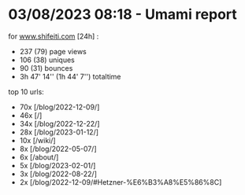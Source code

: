 # 03/08/2023 08:18 - Umami report
for www.shifeiti.com [24h] :

 - 237 (79) page views
 - 106 (38) uniques
 - 90 (31) bounces
 - 3h 47' 14'' (1h 44' 7'') totaltime


top 10 urls:
 - 70x [/blog/2022-12-09/]
 - 46x [/]
 - 34x [/blog/2022-12-22/]
 - 28x [/blog/2023-01-12/]
 - 10x [/wiki/]
 - 8x [/blog/2022-05-07/]
 - 6x [/about/]
 - 5x [/blog/2023-02-01/]
 - 3x [/blog/2022-08-22/]
 - 2x [/blog/2022-12-09/#Hetzner-%E6%B3%A8%E5%86%8C]



